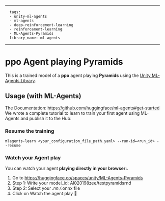 
---
      tags:
      - unity-ml-agents
      - ml-agents
      - deep-reinforcement-learning
      - reinforcement-learning
      - ML-Agents-Pyramids
      library_name: ml-agents
---
    
  # **ppo** Agent playing **Pyramids**
  This is a trained model of a **ppo** agent playing **Pyramids** using the [Unity ML-Agents Library](https://github.com/Unity-Technologies/ml-agents).
  
  ## Usage (with ML-Agents)
  The Documentation: https://github.com/huggingface/ml-agents#get-started
  We wrote a complete tutorial to learn to train your first agent using ML-Agents and publish it to the Hub:


  ### Resume the training
  ```
  mlagents-learn <your_configuration_file_path.yaml> --run-id=<run_id> --resume
  ```
  ### Watch your Agent play
  You can watch your agent **playing directly in your browser:**.
  
  1. Go to https://huggingface.co/spaces/unity/ML-Agents-Pyramids
  2. Step 1: Write your model_id: Al020198zee/testpyramidsrnd
  3. Step 2: Select your *.nn /*.onnx file
  4. Click on Watch the agent play 👀
  